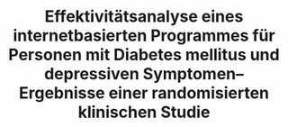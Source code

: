 --- 
abstract: '' 
authors: 
 - S Nobis
 -  D Lehr
 -  admin
 -  M Berking
 -  F Snoek
 -  H Riper
doi: '' 
featured: false 
publication: '*Diabetologie und Stoffwechsel*, 252' 
publication_short: '' 
publishDate: '2014-01-01' 
title: 'Effektivitätsanalyse eines internetbasierten Programmes für Personen mit Diabetes mellitus und depressiven Symptomen–Ergebnisse einer randomisierten klinischen Studie' 
url_code: '' 
url_dataset: '' 
url_pdf: '' 
url_poster: '' 
url_project: '' 
url_slides: '' 
url_source: '' 
url_video: '' 
---